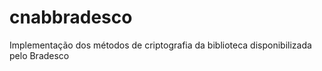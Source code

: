 # cnabbradesco
Implementação dos métodos de criptografia da biblioteca disponibilizada pelo Bradesco
